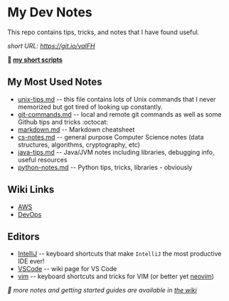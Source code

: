 My Dev Notes
=================

This repo contains tips, tricks, and notes that I have found useful.

_short URL: <https://git.io/valFH>_

__:dash: [my short scripts](https://gist.github.com/dnorton)__


## My Most Used Notes
+ [unix-tips.md](unix-tips.md) -- this file contains lots of Unix commands that I never memorized but got tired of looking up constantly.
+ [git-commands.md](git-commands.md) -- local and remote git commands as well as some Github tips and tricks :octocat:
+ [markdown.md](markdown.md) -- Markdown cheatsheet
+ [cs-notes.md](cs-notes.md) -- general purpose Computer Science notes (data structures, algorithms, cryptography, etc)
+ [java-tips.md](java-tips.md) -- Java/JVM notes including libraries, debugging info, useful resources
+ [python-notes.md](python-notes.md) -- Python tips, tricks, libraries - obviously

## Wiki Links

+ [AWS](https://github.com/dnorton/dev-notes/wiki/AWS)
+ [DevOps](https://github.com/dnorton/dev-notes/wiki/DevOps)

## Editors
+ [IntelliJ](editors/intellij.md) -- keyboard shortcuts that make `IntelliJ` the most productive IDE ever!
+ [VSCode](https://github.com/dnorton/dev-notes/wiki/VSCode) -- wiki page for VS Code
+ [vim](editors/vim-tips.md) -- keyboard shortcuts and tricks for VIM (or better yet [neovim](workspace/neovim.md))


_:notebook_with_decorative_cover: more notes and getting started guides are available in [the wiki](https://github.com/dnorton/dev-notes/wiki)_
